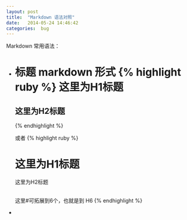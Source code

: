 ```yaml
---
layout: post
title:  "Markdown 语法对照"
date:   2014-05-24 14:46:42
categories:  bug
---
```


Markdown 常用语法：

*  标题
    markdown 形式
    {% highlight ruby %}
    这里为H1标题
    ============
    这里为H2标题
    ------------
    {% endhighlight %}

    或者
    {% highlight ruby %}
    # 这里为H1标题
    
    这里为H2标题
    ##

    这里#可拓展到6个，也就是到 H6
    {% endhighlight %}

*
